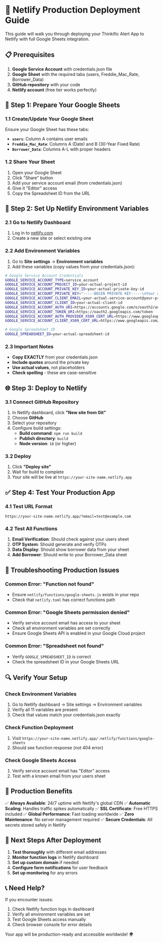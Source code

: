 # 🚀 **Netlify Production Deployment Guide**

This guide will walk you through deploying your Thinkific Alert App to Netlify with full Google Sheets integration.

## 📋 **Prerequisites**

1. **Google Service Account** with credentials.json file
2. **Google Sheet** with the required tabs (users, Freddie_Mac_Rate, Borrower_Data)
3. **GitHub repository** with your code
4. **Netlify account** (free tier works perfectly)

## 🔧 **Step 1: Prepare Your Google Sheets**

### **1.1 Create/Update Your Google Sheet**
Ensure your Google Sheet has these tabs:
- **`users`**: Column A contains user emails
- **`Freddie_Mac_Rate`**: Columns A (Date) and B (30-Year Fixed Rate)
- **`Borrower_Data`**: Columns A-L with proper headers

### **1.2 Share Your Sheet**
1. Open your Google Sheet
2. Click "Share" button
3. Add your service account email (from credentials.json)
4. Give it "Editor" access
5. Copy the Spreadsheet ID from the URL

## 🔐 **Step 2: Set Up Netlify Environment Variables**

### **2.1 Go to Netlify Dashboard**
1. Log in to [netlify.com](https://netlify.com)
2. Create a new site or select existing one

### **2.2 Add Environment Variables**
1. Go to **Site settings** → **Environment variables**
2. Add these variables (copy values from your credentials.json):

```bash
# Google Service Account Credentials
GOOGLE_SERVICE_ACCOUNT_TYPE=service_account
GOOGLE_SERVICE_ACCOUNT_PROJECT_ID=your-actual-project-id
GOOGLE_SERVICE_ACCOUNT_PRIVATE_KEY_ID=your-actual-private-key-id
GOOGLE_SERVICE_ACCOUNT_PRIVATE_KEY="-----BEGIN PRIVATE KEY-----\nYour actual private key here\n-----END PRIVATE KEY-----\n"
GOOGLE_SERVICE_ACCOUNT_CLIENT_EMAIL=your-actual-service-account@your-project.iam.gserviceaccount.com
GOOGLE_SERVICE_ACCOUNT_CLIENT_ID=your-actual-client-id
GOOGLE_SERVICE_ACCOUNT_AUTH_URI=https://accounts.google.com/o/oauth2/auth
GOOGLE_SERVICE_ACCOUNT_TOKEN_URI=https://oauth2.googleapis.com/token
GOOGLE_SERVICE_ACCOUNT_AUTH_PROVIDER_X509_CERT_URL=https://www.googleapis.com/oauth2/v1/certs
GOOGLE_SERVICE_ACCOUNT_CLIENT_X509_CERT_URL=https://www.googleapis.com/robot/v1/metadata/x509/your-actual-service-account%40your-project.iam.gserviceaccount.com

# Google Spreadsheet ID
GOOGLE_SPREADSHEET_ID=your-actual-spreadsheet-id
```

### **2.3 Important Notes**
- **Copy EXACTLY** from your credentials.json
- **Include quotes** around the private key
- **Use actual values**, not placeholders
- **Check spelling** - these are case-sensitive

## 🌐 **Step 3: Deploy to Netlify**

### **3.1 Connect GitHub Repository**
1. In Netlify dashboard, click **"New site from Git"**
2. Choose **GitHub**
3. Select your repository
4. Configure build settings:
   - **Build command**: `npm run build`
   - **Publish directory**: `build`
   - **Node version**: `18` (or higher)

### **3.2 Deploy**
1. Click **"Deploy site"**
2. Wait for build to complete
3. Your site will be live at `https://your-site-name.netlify.app`

## ✅ **Step 4: Test Your Production App**

### **4.1 Test URL Format**
```
https://your-site-name.netlify.app/?email=test@example.com
```

### **4.2 Test All Functions**
1. **Email Verification**: Should check against your users sheet
2. **OTP System**: Should generate and verify OTPs
3. **Data Display**: Should show borrower data from your sheet
4. **Add Borrower**: Should write to your Borrower_Data sheet

## 🐛 **Troubleshooting Production Issues**

### **Common Error: "Function not found"**
- Ensure `netlify/functions/google-sheets.js` exists in your repo
- Check that `netlify.toml` has correct functions path

### **Common Error: "Google Sheets permission denied"**
- Verify service account email has access to your sheet
- Check all environment variables are set correctly
- Ensure Google Sheets API is enabled in your Google Cloud project

### **Common Error: "Spreadsheet not found"**
- Verify `GOOGLE_SPREADSHEET_ID` is correct
- Check the spreadsheet ID in your Google Sheets URL

## 🔍 **Verify Your Setup**

### **Check Environment Variables**
1. Go to Netlify dashboard → Site settings → Environment variables
2. Verify all 11 variables are present
3. Check that values match your credentials.json exactly

### **Check Function Deployment**
1. Visit `https://your-site-name.netlify.app/.netlify/functions/google-sheets`
2. Should see function response (not 404 error)

### **Check Google Sheets Access**
1. Verify service account email has "Editor" access
2. Test with a known email from your users sheet

## 🎯 **Production Benefits**

✅ **Always Available**: 24/7 uptime with Netlify's global CDN
✅ **Automatic Scaling**: Handles traffic spikes automatically
✅ **SSL Certificate**: Free HTTPS included
✅ **Global Performance**: Fast loading worldwide
✅ **Zero Maintenance**: No server management required
✅ **Secure Credentials**: All secrets stored safely in Netlify

## 🚀 **Next Steps After Deployment**

1. **Test thoroughly** with different email addresses
2. **Monitor function logs** in Netlify dashboard
3. **Set up custom domain** if needed
4. **Configure form notifications** for user feedback
5. **Set up monitoring** for any errors

## 📞 **Need Help?**

If you encounter issues:
1. Check Netlify function logs in dashboard
2. Verify all environment variables are set
3. Test Google Sheets access manually
4. Check browser console for error details

Your app will be production-ready and accessible worldwide! 🌍
